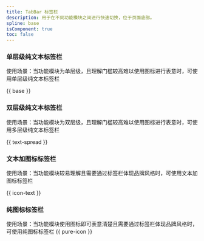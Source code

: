 ```yaml
---
title: TabBar 标签栏
description: 用于在不同功能模块之间进行快速切换，位于页面底部。
spline: base
isComponent: true
toc: false
---
```


### 单层级纯文本标签栏

使用场景：当功能模块为单层级，且理解门槛较高难以使用图标进行表意时，可使用单层级纯文本标签栏

{{ base }}

### 双层级纯文本标签栏

使用场景：当功能模块为双层级，且理解门槛较高难以使用图标进行表意时，可使用多层级纯文本标签栏

{{ text-spread }}

### 文本加图标标签栏

使用场景：当功能模块较易理解且需要通过标签栏体现品牌风格时，可使用文本加图标标签栏

{{ icon-text }}

### 纯图标标签栏

使用场景：当功能模块使用图标即可表意清楚且需要通过标签栏体现品牌风格时，可使用纯图标标签栏
{{ pure-icon }}
